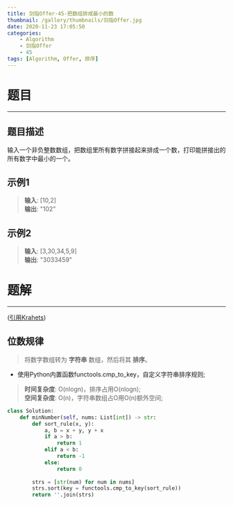 ```yaml
---
title: 剑指Offer-45-把数组排成最小的数
thumbnail: /gallery/thumbnails/剑指Offer.jpg
date: 2020-11-23 17:05:50
categories:
    - Algorithm  
    - 剑指Offer  
    - 45
tags: [Algorithm, Offer, 排序]
---
```


# 题目
---
## 题目描述
输入一个非负整数数组，把数组里所有数字拼接起来排成一个数，打印能拼接出的所有数字中最小的一个。
<!-- more -->

## 示例1
> **输入**: [10,2]  
> **输出**: "102"  

## 示例2
> **输入**: [3,30,34,5,9]  
> **输出**: "3033459"  

# 题解
---
([引用Krahets](https://leetcode-cn.com/problems/ba-shu-zu-pai-cheng-zui-xiao-de-shu-lcof/solution/mian-shi-ti-45-ba-shu-zu-pai-cheng-zui-xiao-de-s-4/))
## 位数规律
> 将数字数组转为 **字符串** 数组，然后将其 **排序**。  

- 使用Python内置函数functools.cmp_to_key，自定义字符串排序规则;

> **时间复杂度**: O(nlogn)，排序占用O(nlogn);  
> **空间复杂度**: O(n)，字符串数组占O用O(n)额外空间;

```python
class Solution:
    def minNumber(self, nums: List[int]) -> str:
        def sort_rule(x, y):
            a, b = x + y, y + x
            if a > b:
                return 1
            elif a < b:
                return -1
            else:
                return 0
        
        strs = [str(num) for num in nums]
        strs.sort(key = functools.cmp_to_key(sort_rule))
        return ''.join(strs)
```